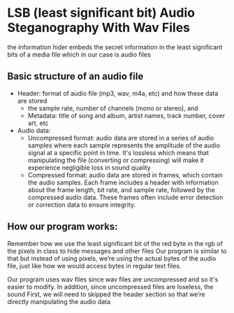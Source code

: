 # LSB (least significant bit) Audio Steganography With Wav Files
the information hider embeds the secret information in the least significant bits of a media file which in our case is audio files
## Basic structure of an audio file
- Header: format of audio file (mp3, wav, m4a, etc) and how these data are stored
  - the sample rate, number of channels (mono or stereo), and 
  - Metadata: title of song and album, artist names, track number, cover art, etc
- Audio data:
  - Uncompressed format: audio data are stored in a series of audio samples where each sample represents the amplitude of the audio signal at a specific point in time. It's lossless which means that manipulating the file (converting or compressing) will make it experience negligible loss in sound quality
  - Compressed format: audio data are stored in frames, which contain the audio samples. Each frame includes a header with information about the frame length, bit rate, and sample rate, followed by the compressed audio data. These frames often include error detection or correction data to ensure integrity.

## How our program works:
Remember how we use the least significant bit of the red byte in the rgb of the pixels in class to hide messages and other files 
Our program is similar to that but instead of using pixels, we’re using the actual bytes of the audio file, just like how we would access bytes in regular text files.

Our program uses wav files since wav files are uncompressed and so it's easier to modify. In addition, since uncompressed files are loseless, the sound 
First, we will need to skipped the header section so that we’re directly manipulating the audio data 
